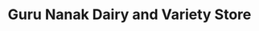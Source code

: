 ---
title: "Guru Nanak Dairy and Variety Store"
url: /ellenabad/guru-nanak-dairy-and-variety-store/
shop: department store
---